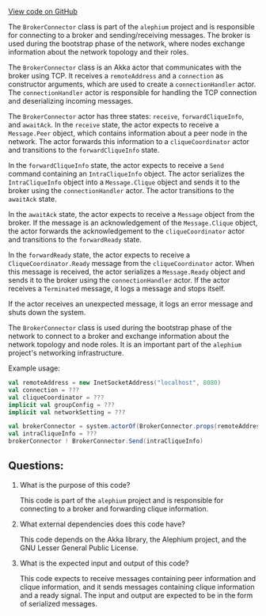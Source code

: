 [View code on GitHub](https://github.com/alephium/alephium/flow/src/main/scala/org/alephium/flow/network/bootstrap/BrokerConnector.scala)

The `BrokerConnector` class is part of the `alephium` project and is responsible for connecting to a broker and sending/receiving messages. The broker is used during the bootstrap phase of the network, where nodes exchange information about the network topology and their roles. 

The `BrokerConnector` class is an Akka actor that communicates with the broker using TCP. It receives a `remoteAddress` and a `connection` as constructor arguments, which are used to create a `connectionHandler` actor. The `connectionHandler` actor is responsible for handling the TCP connection and deserializing incoming messages. 

The `BrokerConnector` actor has three states: `receive`, `forwardCliqueInfo`, and `awaitAck`. In the `receive` state, the actor expects to receive a `Message.Peer` object, which contains information about a peer node in the network. The actor forwards this information to a `cliqueCoordinator` actor and transitions to the `forwardCliqueInfo` state. 

In the `forwardCliqueInfo` state, the actor expects to receive a `Send` command containing an `IntraCliqueInfo` object. The actor serializes the `IntraCliqueInfo` object into a `Message.Clique` object and sends it to the broker using the `connectionHandler` actor. The actor transitions to the `awaitAck` state. 

In the `awaitAck` state, the actor expects to receive a `Message` object from the broker. If the message is an acknowledgement of the `Message.Clique` object, the actor forwards the acknowledgement to the `cliqueCoordinator` actor and transitions to the `forwardReady` state. 

In the `forwardReady` state, the actor expects to receive a `CliqueCoordinator.Ready` message from the `cliqueCoordinator` actor. When this message is received, the actor serializes a `Message.Ready` object and sends it to the broker using the `connectionHandler` actor. If the actor receives a `Terminated` message, it logs a message and stops itself. 

If the actor receives an unexpected message, it logs an error message and shuts down the system. 

The `BrokerConnector` class is used during the bootstrap phase of the network to connect to a broker and exchange information about the network topology and node roles. It is an important part of the `alephium` project's networking infrastructure. 

Example usage: 

```scala
val remoteAddress = new InetSocketAddress("localhost", 8080)
val connection = ???
val cliqueCoordinator = ???
implicit val groupConfig = ???
implicit val networkSetting = ???

val brokerConnector = system.actorOf(BrokerConnector.props(remoteAddress, connection, cliqueCoordinator))
val intraCliqueInfo = ???
brokerConnector ! BrokerConnector.Send(intraCliqueInfo)
```
## Questions: 
 1. What is the purpose of this code?
    
    This code is part of the `alephium` project and is responsible for connecting to a broker and forwarding clique information.

2. What external dependencies does this code have?
    
    This code depends on the Akka library, the Alephium project, and the GNU Lesser General Public License.

3. What is the expected input and output of this code?
    
    This code expects to receive messages containing peer information and clique information, and it sends messages containing clique information and a ready signal. The input and output are expected to be in the form of serialized messages.